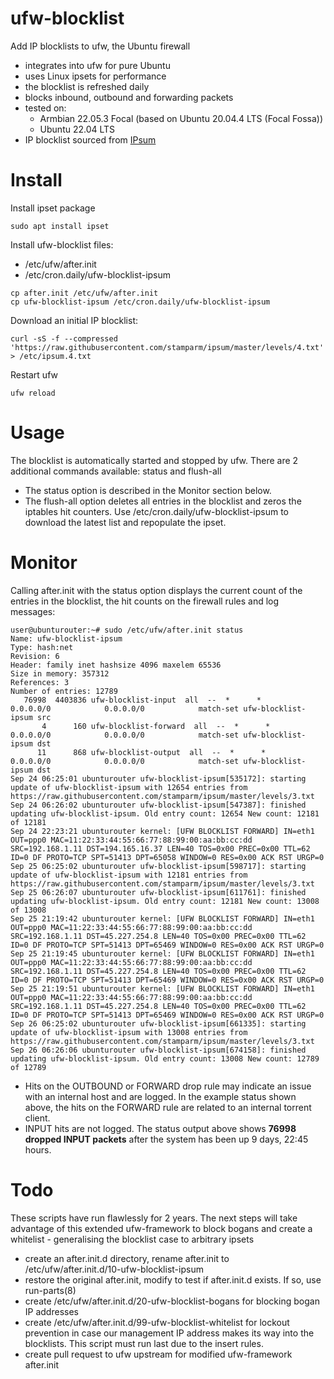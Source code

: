 # ufw-blocklist
Add IP blocklists to ufw, the Ubuntu firewall
* integrates into ufw for pure Ubuntu
* uses Linux ipsets for performance
* the blocklist is refreshed daily
* blocks inbound, outbound and forwarding packets
* tested on:
  * Armbian 22.05.3 Focal (based on Ubuntu 20.04.4 LTS (Focal Fossa))
  * Ubuntu 22.04 LTS
* IP blocklist sourced from [IPsum](https://github.com/stamparm/ipsum)

# Install
Install ipset package
```
sudo apt install ipset
```

Install ufw-blocklist files:
* /etc/ufw/after.init
* /etc/cron.daily/ufw-blocklist-ipsum
```
cp after.init /etc/ufw/after.init
cp ufw-blocklist-ipsum /etc/cron.daily/ufw-blocklist-ipsum
```

Download an initial IP blocklist:
```
curl -sS -f --compressed 'https://raw.githubusercontent.com/stamparm/ipsum/master/levels/4.txt' > /etc/ipsum.4.txt
```
Restart ufw
```
ufw reload
```

# Usage
The blocklist is automatically started and stopped by ufw. There are 2 additional commands available: status and flush-all
- The status option is described in the Monitor section below.
- The flush-all option deletes all entries in the blocklist and zeros the iptables hit counters. Use /etc/cron.daily/ufw-blocklist-ipsum to download the latest list and repopulate the ipset.

# Monitor
Calling after.init with the status option displays the current count of the entries in the blocklist, the hit counts on the firewall rules and log messages:
```
user@ubunturouter:~# sudo /etc/ufw/after.init status
Name: ufw-blocklist-ipsum
Type: hash:net
Revision: 6
Header: family inet hashsize 4096 maxelem 65536
Size in memory: 357312
References: 3
Number of entries: 12789
   76998  4403836 ufw-blocklist-input  all  --  *      *       0.0.0.0/0            0.0.0.0/0            match-set ufw-blocklist-ipsum src
       4      160 ufw-blocklist-forward  all  --  *      *       0.0.0.0/0            0.0.0.0/0            match-set ufw-blocklist-ipsum dst
      11      868 ufw-blocklist-output  all  --  *      *       0.0.0.0/0            0.0.0.0/0            match-set ufw-blocklist-ipsum dst
Sep 24 06:25:01 ubunturouter ufw-blocklist-ipsum[535172]: starting update of ufw-blocklist-ipsum with 12654 entries from https://raw.githubusercontent.com/stamparm/ipsum/master/levels/3.txt
Sep 24 06:26:02 ubunturouter ufw-blocklist-ipsum[547387]: finished updating ufw-blocklist-ipsum. Old entry count: 12654 New count: 12181 of 12181
Sep 24 22:23:21 ubunturouter kernel: [UFW BLOCKLIST FORWARD] IN=eth1 OUT=ppp0 MAC=11:22:33:44:55:66:77:88:99:00:aa:bb:cc:dd SRC=192.168.1.11 DST=194.165.16.37 LEN=40 TOS=0x00 PREC=0x00 TTL=62 ID=0 DF PROTO=TCP SPT=51413 DPT=65058 WINDOW=0 RES=0x00 ACK RST URGP=0
Sep 25 06:25:02 ubunturouter ufw-blocklist-ipsum[598717]: starting update of ufw-blocklist-ipsum with 12181 entries from https://raw.githubusercontent.com/stamparm/ipsum/master/levels/3.txt
Sep 25 06:26:07 ubunturouter ufw-blocklist-ipsum[611761]: finished updating ufw-blocklist-ipsum. Old entry count: 12181 New count: 13008 of 13008
Sep 25 21:19:42 ubunturouter kernel: [UFW BLOCKLIST FORWARD] IN=eth1 OUT=ppp0 MAC=11:22:33:44:55:66:77:88:99:00:aa:bb:cc:dd SRC=192.168.1.11 DST=45.227.254.8 LEN=40 TOS=0x00 PREC=0x00 TTL=62 ID=0 DF PROTO=TCP SPT=51413 DPT=65469 WINDOW=0 RES=0x00 ACK RST URGP=0
Sep 25 21:19:45 ubunturouter kernel: [UFW BLOCKLIST FORWARD] IN=eth1 OUT=ppp0 MAC=11:22:33:44:55:66:77:88:99:00:aa:bb:cc:dd SRC=192.168.1.11 DST=45.227.254.8 LEN=40 TOS=0x00 PREC=0x00 TTL=62 ID=0 DF PROTO=TCP SPT=51413 DPT=65469 WINDOW=0 RES=0x00 ACK RST URGP=0
Sep 25 21:19:51 ubunturouter kernel: [UFW BLOCKLIST FORWARD] IN=eth1 OUT=ppp0 MAC=11:22:33:44:55:66:77:88:99:00:aa:bb:cc:dd SRC=192.168.1.11 DST=45.227.254.8 LEN=40 TOS=0x00 PREC=0x00 TTL=62 ID=0 DF PROTO=TCP SPT=51413 DPT=65469 WINDOW=0 RES=0x00 ACK RST URGP=0
Sep 26 06:25:02 ubunturouter ufw-blocklist-ipsum[661335]: starting update of ufw-blocklist-ipsum with 13008 entries from https://raw.githubusercontent.com/stamparm/ipsum/master/levels/3.txt
Sep 26 06:26:06 ubunturouter ufw-blocklist-ipsum[674158]: finished updating ufw-blocklist-ipsum. Old entry count: 13008 New count: 12789 of 12789
```
- Hits on the OUTBOUND or FORWARD drop rule may indicate an issue with an internal host and are logged. In the example status shown above, the hits on the FORWARD rule are related to an internal torrent client.
- INPUT hits are not logged. The status output above shows **76998 dropped INPUT packets** after the system has been up 9 days, 22:45 hours.

# Todo
These scripts have run flawlessly for 2 years. The next steps will take advantage of this extended ufw-framework to block bogans and create a whitelist - generalising the blocklist case to arbitrary ipsets
- create an after.init.d directory, rename after.init to /etc/ufw/after.init.d/10-ufw-blocklist-ipsum
- restore the original after.init, modify to test if after.init.d exists. If so, use run-parts(8)
- create /etc/ufw/after.init.d/20-ufw-blocklist-bogans for blocking bogan IP addresses
- create /etc/ufw/after.init.d/99-ufw-blocklist-whitelist for lockout prevention in case our management IP address makes its way into the blocklists. This script must run last due to the insert rules.
- create pull request to ufw upstream for modified ufw-framework after.init



